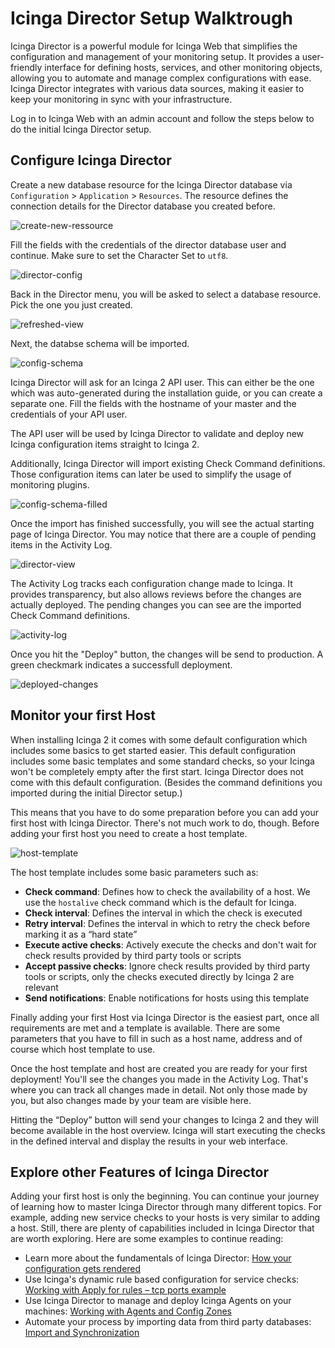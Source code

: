 # Icinga Director Setup Walktrough

Icinga Director is a powerful module for Icinga Web that simplifies the configuration and management of your monitoring setup. It provides a user-friendly interface for defining hosts, services, and other monitoring objects, allowing you to automate and manage complex configurations with ease. Icinga Director integrates with various data sources, making it easier to keep your monitoring in sync with your infrastructure.

Log in to Icinga Web with an admin account and follow the steps below to do the initial Icinga Director setup.

## Configure Icinga Director

Create a new database resource for the Icinga Director database via `Configuration` > `Application` > `Resources`. The resource defines the connection details for the Director database you created before.

![create-new-ressource](img/director/01-create-new-ressource.png)

Fill the fields with the credentials of the director database user and continue. Make sure to set the Character Set to `utf8`.

![director-config](img/director/02-director-config.png)

Back in the Director menu, you will be asked to select a database resource. Pick the one you just created.

![refreshed-view](img/director/03-refreshed-view.png)

Next, the databse schema will be imported.

![config-schema](img/director/04-create-schema.png)

Icinga Director will ask for an Icinga 2 API user. This can either be the one which was auto-generated during the installation guide, or you can create a separate one. Fill the fields with the hostname of your master and the credentials of your API user.

The API user will be used by Icinga Director to validate and deploy new Icinga configuration items straight to Icinga 2.

Additionally, Icinga Director will import existing Check Command definitions. Those configuration items can later be used to simplify the usage of monitoring plugins.

![config-schema-filled](img/director/05-config-schema.png)

Once the import has finished successfully, you will see the actual starting page of Icinga Director. You may notice that there are a couple of pending items in the Activity Log.

![director-view](img/director/06-director-view.png)

The Activity Log tracks each configuration change made to Icinga. It provides transparency, but also allows reviews before the changes are actually deployed. The pending changes you can see are the imported Check Command definitions.

![activity-log](img/director/07-activity-log.png)

Once you hit the "Deploy" button, the changes will be send to production. A green checkmark indicates a successfull deployment.

![deployed-changes](img/director/08-deployed-changes.png)

## Monitor your first Host
When installing Icinga 2 it comes with some default configuration which includes some basics to get started easier. This default configuration includes some basic templates and some standard checks, so your Icinga won't be completely empty after the first start. Icinga Director does not come with this default configuration. (Besides the command definitions you imported during the initial Director setup.)

This means that you have to do some preparation before you can add your first host with Icinga Director. There's not much work to do, though. Before adding your first host you need to create a host template.

![host-template](img/director/09-host-template.png)

The host template includes some basic parameters such as:

* **Check command**: Defines how to check the availability of a host. We use the `hostalive` check command which is the default for Icinga.
* **Check interval**: Defines the interval in which the check is executed
* **Retry interval**: Defines the interval in which to retry the check before marking it as a “hard state”
* **Execute active checks**: Actively execute the checks and don't wait for check results provided by third party tools or scripts
* **Accept passive checks**: Ignore check results provided by third party tools or scripts, only the checks executed directly by Icinga 2 are relevant
* **Send notifications**: Enable notifications for hosts using this template

Finally adding your first Host via Icinga Director is the easiest part, once all requirements are met and a template is available. There are some parameters that you have to fill in such as a host name, address and of course which host template to use.

Once the host template and host are created you are ready for your first deployment! You'll see the changes you made in the Activity Log. That's where you can track all changes made in detail. Not only those made by you, but also changes made by your team are visible here.

Hitting the “Deploy” button will send your changes to Icinga 2 and they will become available in the host overview. Icinga will start executing the checks in the defined interval and display the results in your web interface.


## Explore other Features of Icinga Director

Adding your first host is only the beginning. You can continue your journey of learning how to master Icinga Director through many different topics. For example, adding new service checks to your hosts is very similar to adding a host. Still, there are plenty of capabilities included in Icinga Director that are worth exploring. Here are some examples to continue reading:

* Learn more about the fundamentals of Icinga Director: [How your configuration gets rendered](https://icinga.com/docs/icinga-director/latest/doc/10-How-it-works/)
* Use Icinga's dynamic rule based configuration for service checks: [Working with Apply for rules – tcp ports example](https://icinga.com/docs/icinga-director/latest/doc/15-Service-apply-for-example/)
* Use Icinga Director to manage and deploy Icinga Agents on your machines: [Working with Agents and Config Zones](https://icinga.com/docs/icinga-director/latest/doc/24-Working-with-agents/)
* Automate your process by importing data from third party databases: [Import and Synchronization](https://icinga.com/docs/icinga-director/latest/doc/70-Import-and-Sync/)